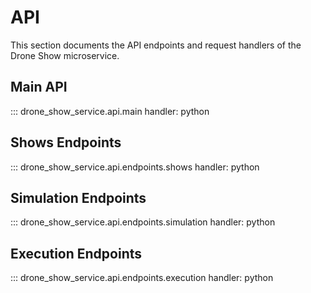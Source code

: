 # API

This section documents the API endpoints and request handlers of the Drone Show microservice.

## Main API

::: drone_show_service.api.main
    handler: python

## Shows Endpoints

::: drone_show_service.api.endpoints.shows
    handler: python

## Simulation Endpoints

::: drone_show_service.api.endpoints.simulation
    handler: python

## Execution Endpoints

::: drone_show_service.api.endpoints.execution
    handler: python
